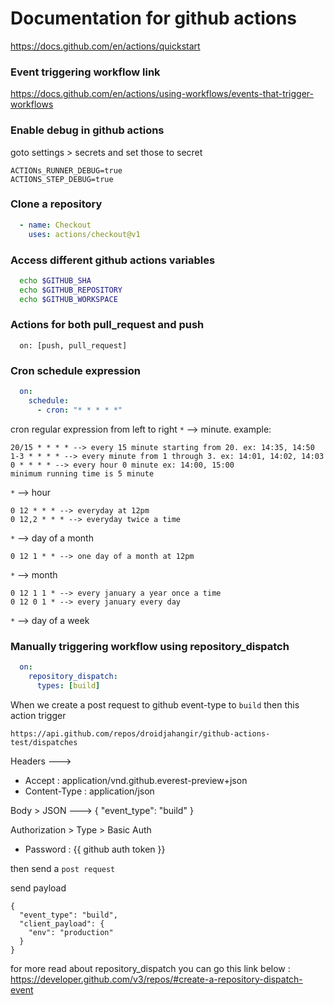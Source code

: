 # Documentation for github actions
https://docs.github.com/en/actions/quickstart

### Event triggering workflow link
https://docs.github.com/en/actions/using-workflows/events-that-trigger-workflows

### Enable debug in github actions
goto settings > secrets and set those to secret 

```shell
ACTIONs_RUNNER_DEBUG=true
ACTIONS_STEP_DEBUG=true
```
### Clone a repository
```YAML
  - name: Checkout
    uses: actions/checkout@v1
```
### Access different github actions variables
```bash
  echo $GITHUB_SHA
  echo $GITHUB_REPOSITORY
  echo $GITHUB_WORKSPACE
```
### Actions for both pull_request and push
```
  on: [push, pull_request]
```

### Cron schedule expression
```YAML
  on:
    schedule:
      - cron: "* * * * *"
```
cron regular expression from left to right
`*` --> minute. 
example:
```
20/15 * * * * --> every 15 minute starting from 20. ex: 14:35, 14:50
1-3 * * * * --> every minute from 1 through 3. ex: 14:01, 14:02, 14:03
0 * * * * --> every hour 0 minute ex: 14:00, 15:00
minimum running time is 5 minute
```

`*` --> hour
```
0 12 * * * --> everyday at 12pm
0 12,2 * * * --> everyday twice a time
```

`*` --> day of a month
```
0 12 1 * * --> one day of a month at 12pm
```

`*` --> month
```
0 12 1 1 * --> every january a year once a time
0 12 0 1 * --> every january every day
```
`*` --> day of a week

### Manually triggering workflow using repository_dispatch

```YAML
  on:
    repository_dispatch:
      types: [build]
```
When we create a post request to github event-type to `build` then this action trigger

```
https://api.github.com/repos/droidjahangir/github-actions-test/dispatches
```
Headers ---> 
* Accept : application/vnd.github.everest-preview+json
* Content-Type : application/json

Body > JSON --->
{
  "event_type": "build"
}

Authorization > Type > Basic Auth
* Password : {{ github auth token }}

then send a `post request`

send payload
```
{
  "event_type": "build",
  "client_payload": {
    "env": "production"
  }
}
```

for more read about repository_dispatch you can go this link below : 
https://developer.github.com/v3/repos/#create-a-repository-dispatch-event


